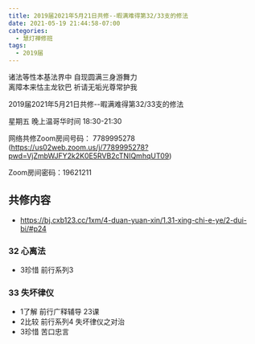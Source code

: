 ```yaml
---
title: 2019届2021年5月21日共修--暇满难得第32/33支的修法
date: 2021-05-19 21:44:58-07:00
categories:
  - 慧灯禅修班
tags:
  - 2019届
---
```

诸法等性本基法界中  自现圆满三身游舞力  
离障本来怙主龙钦巴  祈请无垢光尊常护我  

2019届2021年5月21日共修--暇满难得第32/33支的修法

星期五 晚上温哥华时间 18:30-21:30  

网络共修Zoom房间号码： 7789995278 (<https://us02web.zoom.us/j/7789995278?pwd=VjZmbWJFY2k2K0E5RVB2cTNIQmhqUT09>)

Zoom房间密码：19621211       

## 共修内容  

- <https://bj.cxb123.cc/1xm/4-duan-yuan-xin/1.31-xing-chi-e-ye/2-dui-bi/#p24>


### 32 心离法

- 3珍惜 前行系列3

### 33 失坏律仪 

- 1了解 前行广释辅导 23课
- 2比较 前行系列4 失坏律仪之对治
- 3珍惜 苦口忠言

